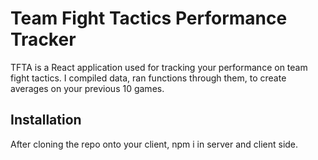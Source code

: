 # Team Fight Tactics Performance Tracker

TFTA is a React application used for tracking your performance on team fight tactics. I compiled data, ran functions through them, to create averages on your previous 10 games.

## Installation

After cloning the repo onto your client, npm i in server and client side.
